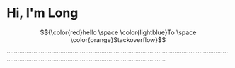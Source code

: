 # Hi, I'm Long
$${\color{red}hello \space \color{lightblue}To \space \color{orange}Stackoverflow}$$
.....................................................................................................................................................................................................................
